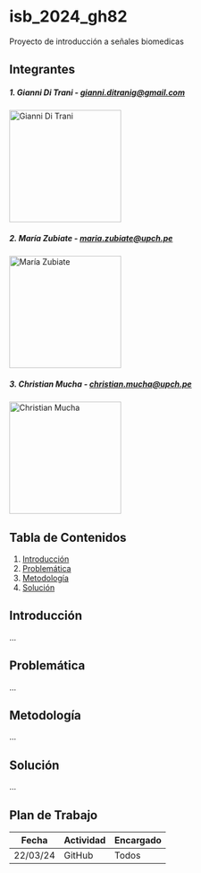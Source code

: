 # isb_2024_gh82
Proyecto de introducción a señales biomedicas


## Integrantes
##### 1. Gianni Di Trani  - gianni.ditranig@gmail.com
<img src="https://github.com/MariaZubiate/isb_2024_gh82/assets/164538247/7bc954aa-1480-49ca-a2cc-fb4aa8ffd471" alt="Gianni Di Trani" width="200" height="200">

##### 2. María Zubiate - maria.zubiate@upch.pe
<img src="https://github.com/MariaZubiate/isb_2024_gh82/assets/164455359/731f2565-b870-4552-b472-28fc5b09c836" alt="María Zubiate" width="200" height="200">

##### 3. Christian Mucha - christian.mucha@upch.pe
<img src="https://github.com/MariaZubiate/isb_2024_gh82/assets/164455359/152a2d7c-6dc1-4d09-a10b-c4a7b01efdf2" alt="Christian Mucha" width="200" height="200">


## Tabla de Contenidos

1. [Introducción](#introducción)
2. [Problemática](#problemática)
3. [Metodología](#metodología)
4. [Solución](#solución)

## Introducción
...

## Problemática
...

## Metodología
...

## Solución
...


## Plan de Trabajo
| Fecha  | Actividad | Encargado
| ------------- | ------------- | ------------- 
| 22/03/24  | GitHub  | Todos
